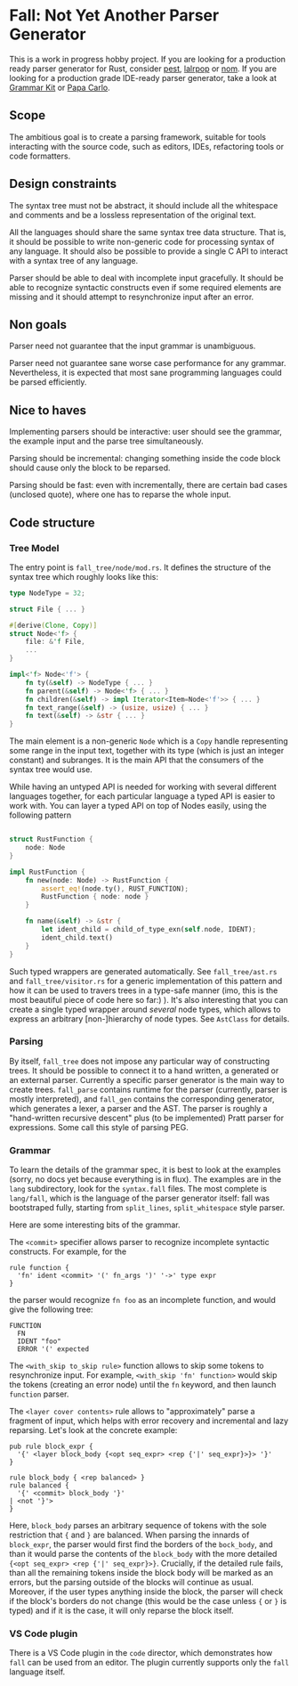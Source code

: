 # Fall: Not Yet Another Parser Generator

This is a work in progress hobby project. If you are looking for a production ready parser generator for Rust,
consider [pest](https://github.com/pest-parser/pest), [lalrpop](https://github.com/nikomatsakis/lalrpop) or
[nom](https://github.com/Geal/nom). If you are looking for a production grade IDE-ready parser generator, take a look
at [Grammar Kit](https://github.com/JetBrains/Grammar-Kit) or [Papa Carlo](https://github.com/Eliah-Lakhin/papa-carlo).

## Scope

The ambitious goal is to create a parsing framework, suitable for tools interacting with the source code, such as
editors, IDEs, refactoring tools or code formatters.

## Design constraints

The syntax tree must not be abstract, it should include all the whitespace and comments and be a lossless representation
of the original text.

All the languages should share the same syntax tree data structure. That is, it should be possible to write non-generic
code for processing syntax of any language. It should also be possible to provide a single C API to interact with a
syntax tree of any language.

Parser should be able to deal with incomplete input gracefully. It should be able to recognize syntactic constructs
even if some required elements are missing and it should attempt to resynchronize input after an error.

## Non goals

Parser need not guarantee that the input grammar is unambiguous.

Parser need not guarantee sane worse case performance for any grammar. Nevertheless, it is expected that most sane
programming languages could be parsed efficiently.

## Nice to haves

Implementing parsers should be interactive: user should see the grammar, the example input and the parse tree
simultaneously.

Parsing should be incremental: changing something inside the code block should cause only the block to be reparsed.

Parsing should be fast: even with incrementally, there are certain bad cases (unclosed quote), where one has to reparse
the whole input.

## Code structure


### Tree Model

The entry point is `fall_tree/node/mod.rs`. It defines the structure of the syntax tree which roughly looks like this:

```rust
type NodeType = 32;

struct File { ... }

#[derive(Clone, Copy)]
struct Node<'f> {
    file: &'f File,
    ...
}

impl<'f> Node<'f'> {
    fn ty(&self) -> NodeType { ... }
    fn parent(&self) -> Node<'f> { ... }
    fn children(&self) -> impl Iterator<Item=Node<'f'>> { ... }
    fn text_range(&self) -> (usize, usize) { ... }
    fn text(&self) -> &str { ... }
}
```

The main element is a non-generic `Node` which is a `Copy` handle representing some range in the input text, together
with its type (which is just an integer constant) and subranges. It is the main API that the consumers of the syntax
tree would use.

While having an untyped API is needed for working with several different languages together, for each particular
language a typed API is easier to work with. You can layer a typed API on top of Nodes easily, using the following
pattern

```rust

struct RustFunction {
    node: Node
}

impl RustFunction {
    fn new(node: Node) -> RustFunction {
        assert_eq!(node.ty(), RUST_FUNCTION);
        RustFunction { node: node }
    }

    fn name(&self) -> &str {
        let ident_child = child_of_type_exn(self.node, IDENT);
        ident_child.text()
    }
}
```

Such typed wrappers are generated automatically. See `fall_tree/ast.rs` and `fall_tree/visitor.rs` for a generic
implementation of this pattern and how it can be used to travers trees in a type-safe manner (imo, this is the most
beautiful piece of code here so far:) ). It's also interesting that you can create a single typed wrapper around
*several* node types, which allows to express an arbitrary [non-]hierarchy of node types. See `AstClass` for details.


### Parsing

By itself, `fall_tree` does not impose any particular way of constructing trees. It should be possible to connect it to
a hand written, a generated or an external parser. Currently a specific parser generator is the main way to create
trees. `fall_parse` contains runtime for the parser (currently, parser is mostly interpreted), and `fall_gen`
contains the corresponding generator, which generates a lexer, a parser and the AST. The parser is roughly a
"hand-written recursive descent" plus (to be implemented) Pratt parser for expressions. Some call this style
of parsing PEG.

### Grammar

To learn the details of the grammar spec, it is best to look at the examples (sorry, no docs yet because
everything is in flux). The examples are in the `lang` subdirectory, look for the `syntax.fall` files.  The most
complete is `lang/fall`, which is the language of the parser generator itself: fall was bootstraped fully, starting from
`split_lines`, `split_whitespace` style parser.

Here are some interesting bits of the grammar.

The `<commit>` specifier allows parser to recognize incomplete syntactic constructs. For example, for the

```
rule function {
  'fn' ident <commit> '(' fn_args ')' '->' type expr
}
```

the parser would recognize `fn foo` as an incomplete function, and would give the following tree:

```
FUNCTION
  FN
  IDENT "foo"
  ERROR '(' expected
```

The `<with_skip to_skip rule>` function allows to skip some tokens to resynchronize input. For example,
`<with_skip 'fn' function>` would skip the tokens (creating an error node) until the `fn` keyword, and then launch
`function` parser.

The `<layer cover contents>` rule allows to "approximately" parse a fragment of input, which helps with error recovery
and incremental and lazy reparsing. Let's look at the concrete example:

```
pub rule block_expr {
  '{' <layer block_body {<opt seq_expr> <rep {'|' seq_expr}>}> '}'
}

rule block_body { <rep balanced> }
rule balanced {
  '{' <commit> block_body '}'
| <not '}'>
}
```

Here, `block_body` parses an arbitrary sequence of tokens with the sole restriction that `{` and `}` are balanced. When
parsing the innards of `block_expr`, the parser would first find the borders of the `bock_body`, and than it would parse
the contents of the `block_body` with the more detailed `{<opt seq_expr> <rep {'|' seq_expr}>}`. Crucially, if the
detailed rule fails, than all the remaining tokens inside the block body will be marked as an errors, but the parsing
outside of the blocks will continue as usual. Moreover, if the user types anything inside the block, the parser will
check if the block's borders do not change (this would be the case unless `{` or `}` is typed) and if it is the case,
it will only reparse the block itself.

### VS Code plugin

There is a VS Code plugin in the `code` director, which demonstrates how `fall` can be used from an editor. The plugin
currently supports only the `fall` language itself.
